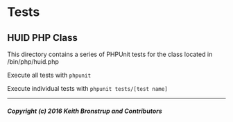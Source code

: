 # Tests
## HUID PHP Class

This directory contains a series of PHPUnit tests for the class located in /bin/php/huid.php

Execute all tests with `phpunit`

Execute individual tests with `phpunit tests/[test name]`

-----
##### Copyright (c) 2016 Keith Bronstrup and Contributors

